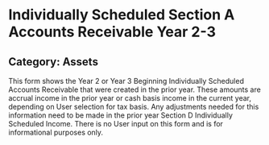 # Individually Scheduled Section A Accounts Receivable Year 2-3
## Category: Assets
This form shows the Year 2 or Year 3 Beginning Individually Scheduled Accounts Receivable that were created in the prior year.
These amounts are accrual income in the prior year or cash basis income in the current year, depending on User selection for tax basis. Any adjustments needed for this information need to be made in the prior year Section D Individually Scheduled Income.
There is no User input on this form and is for informational purposes only.
